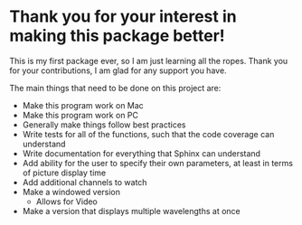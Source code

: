 # Thank you for your interest in making this package better!

This is my first package ever, so I am just learning all the ropes. 
Thank you for your contributions, 
I am glad for any support you have.

The main things that need to be done on this project are:
* Make this program work on Mac
* Make this program work on PC
* Generally make things follow best practices
* Write tests for all of the functions, such that the code coverage can understand
* Write documentation for everything that Sphinx can understand
* Add ability for the user to specify their own parameters, at least in terms of picture display time
* Add additional channels to watch
* Make a windowed version
    * Allows for Video
* Make a version that displays multiple wavelengths at once